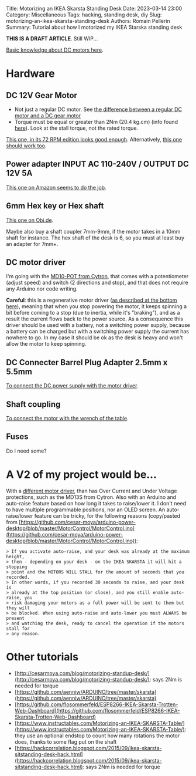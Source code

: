 Title: Motorizing an IKEA Skarsta Standing Desk
Date: 2023-03-14 23:00
Category: Miscellaneous
Tags: hacking, standing desk, diy
Slug: motorizing-an-ikea-skarsta-standing-desk
Authors: Romain Pellerin
Summary: Tutorial about how I motorized my IKEA Starska standing desk

**THIS IS A DRAFT ARTICLE**. Still WIP...

[Basic knowledge about DC motors here](https://www.cytron.io/tutorial/5-easiest-ways-control-dc-motor).

# Hardware

## DC 12V Gear Motor

- Not just a regular DC motor. See [the difference between a regular DC motor and a DC gear motor](https://electronics.stackexchange.com/questions/97477/difference-between-a-dc-motor-and-gear-motor)
- Torque must be equal or greater than 2Nm (20.4 kg.cm) (info found [here](http://cesarmoya.com/blog/motorizing-standup-desk/)). Look at the stall torque, not the rated torque.

[This one, in its 72 RPM edition looks good enough](https://de.aliexpress.com/item/32968002582.html?s...&gatewayAdapt=glo2deu). Alternatively, [this one should work too](https://www.pololu.com/product/4745).

## Power adapter INPUT AC 110-240V / OUTPUT DC 12V 5A

[This one on Amazon seems to do the job](https://www.amazon.de/12V-voltage-transformer-power-adapter/dp/B07L5GP7SD).

## 6mm Hex key or Hex shaft

[This one on Obi.de](https://www.obi.de/schluessel-abzieher/lux-sechskant-schluessel-comfort-6-mm/p/3471075).

Maybe also buy a shaft coupler 7mm-9mm, if the motor takes in a 10mm shaft for instance. The hex shaft of the desk is 6, so you must at least buy an adapter for 7mm+.

## DC motor driver

I'm going with the [MD10-POT from Cytron](https://www.cytron.io/p-10-amp-7v-30v-potentiometer-and-switch-control-dc-motor-driver), that comes with a potentiometer (adjust speed) and switch (2 directions and stop), and that does not require any Arduino nor code writing.

**Careful**: this is a regenerative motor driver ([as described at the bottom here](https://www.cytron.io/tutorial/md10-pot-controlling-dc-motor-without-writing-code)), meaning that when you stop powering the motor, it keeps spinning a bit before coming to a stop (due to inertia, while it's "braking"), and as a result the current flows back to the power source. As a consequence this driver should be used with a battery, not a switching power supply, because a battery can be charged but with a switching power supply the current has nowhere to go. In my case it should be ok as the desk is heavy and won't allow the motor to keep spinning.

## DC Connecter Barrel Plug Adapter 2.5mm x 5.5mm

[To connect the DC power supply with the motor driver](https://www.amazon.de/dp/B09TB4D8ZT).

## Shaft coupling

[To connect the motor with the wrench of the table](https://www.amazon.de/dp/B07PW4GKBM).

## Fuses

Do I need some?

# A V2 of my project would be...

With a [different motor driver](https://www.cytron.io/c-motor-and-motor-driver/c-motor-driver/c-dc-motor-driver), than has Over Current and Under Voltage protections, such as the MD13S from Cytron. Also with an Arduino and auto-raise feature based on how long it takes to raise/lower it. I don't need to have multiple programmable positions, nor an OLED screen. An auto-raise/lower feature can be tricky, for the following reasons (copy/pasted from [https://github.com/cesar-moya/arduino-power-desktop/blob/master/MotorControl/MotorControl.ino](https://github.com/cesar-moya/arduino-power-desktop/blob/master/MotorControl/MotorControl.ino)):

    > If you activate auto-raise, and your desk was already at the maximum height, 
    > then - depending on your desk - on the IKEA SKARSTA it will hit a stopping 
    > point and the MOTORS WILL STALL for the amount of seconds that you recorded. 
    > In other words, if you recorded 30 seconds to raise, and your desk is 
    > already at the top position (or close), and you still enable auto-raise, you 
    > risk damaging your motors as a full power will be sent to them but they will 
    > be blocked. When using auto-raise and auto-lower you must ALWAYS be present 
    > and watching the desk, ready to cancel the operation if the motors stall for 
    > any reason.

# Other tutorials

- [http://cesarmoya.com/blog/motorizing-standup-desk/](http://cesarmoya.com/blog/motorizing-standup-desk/): says 2Nm is needed for torque
- [https://github.com/aenniw/ARDUINO/tree/master/skarsta](https://github.com/aenniw/ARDUINO/tree/master/skarsta)
- [https://github.com/flosommerfeld/ESP8266-IKEA-Skarsta-Trotten-Web-Dashboard](https://github.com/flosommerfeld/ESP8266-IKEA-Skarsta-Trotten-Web-Dashboard)
- [https://www.instructables.com/Motorizing-an-IKEA-SKARSTA-Table/](https://www.instructables.com/Motorizing-an-IKEA-SKARSTA-Table/): they use an optional endstop to count how many rotations the motor does, thanks to some flag put on the shaft
- [https://hackcorrelation.blogspot.com/2015/09/ikea-skarsta-sitstanding-desk-hack.html](https://hackcorrelation.blogspot.com/2015/09/ikea-skarsta-sitstanding-desk-hack.html): says 2Nm is needed for torque

